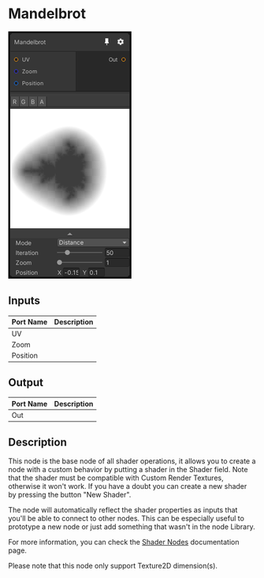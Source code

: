 # Mandelbrot
![Mixture.Mandelbrot](../../images/Mixture.Mandelbrot.png)
## Inputs
Port Name | Description
--- | ---
UV | 
Zoom | 
Position | 

## Output
Port Name | Description
--- | ---
Out | 

## Description
This node is the base node of all shader operations, it allows you to create a node with a custom behavior by putting a shader in the Shader field.
Note that the shader must be compatible with Custom Render Textures, otherwise it won't work. If you have a doubt you can create a new shader by pressing the button "New Shader".

The node will automatically reflect the shader properties as inputs that you'll be able to connect to other nodes.
This can be especially useful to prototype a new node or just add something that wasn't in the node Library.

For more information, you can check the [Shader Nodes](../ShaderNodes.md) documentation page.

Please note that this node only support Texture2D dimension(s).
